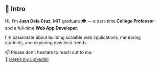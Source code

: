 ## 👋 Intro

Hi, I’m **Juan Dela Cruz**, MIT graduate 🎓 — a part-time **College Professor** and a full-time **Web App Developer**.

I'm passionate about building scalable web applications, mentoring students, and exploring new tech trends.

📫 Please don’t hesitate to reach out to me.  
🔗 [Here’s my LinkedIn!](https://www.linkedin.com/in/sorianojp/)
